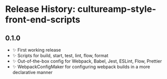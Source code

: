 # Release History: cultureamp-style-front-end-scripts

## 0.1.0

* ✨ First working release
* ✨ Scripts for build, start, test, lint, flow, format
* ✨ Out-of-the-box config for Webpack, Babel, Jest, ESLint, Flow, Prettier
* ✨ WebpackConfigMaker for configuring webpack builds in a more declarative manner
